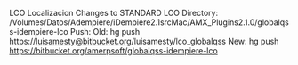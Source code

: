 LCO Localizacion Changes to STANDARD LCO
Directory:
/Volumes/Datos/Adempiere/iDempiere2.1srcMac/AMX_Plugins2.1.0/globalqss-idempiere-lco
Push:
Old: hg push https://luisamesty@bitbucket.org/luisamesty/lco_globalqss
New: hg push https://bitbucket.org/amerpsoft/globalqss-idempiere-lco
